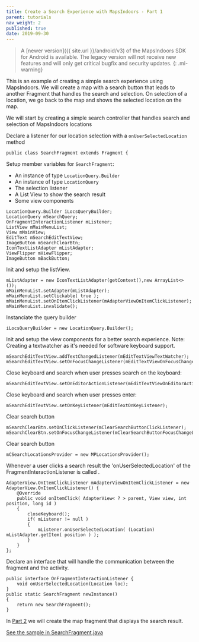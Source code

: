 ```yaml
---
title: Create a Search Experience with MapsIndoors - Part 1
parent: tutorials
nav_weight: 2
published: true
date: 2019-09-30
---
```


> A [newer version]({{ site.url }}/android/v3) of the MapsIndoors SDK for Android is available. The legacy version will not receive new features and will only get critical bugfix and security updates.
{: .mi-warning}

This is an example of creating a simple search experience using MapsIndoors. We will create a map with a search button that leads to another Fragment that handles the search and selection. On selection of a location, we go back to the map and shows the selected location on the map.

We will start by creating a simple search controller that handles search and selection of MapsIndoors locations

Declare a listener for our location selection with a `onUserSelectedLocation` method
```
public class SearchFragment extends Fragment {
```
Setup member variables for `SearchFragment`:
* An instance of type `LocationQuery.Builder`
* An instance of type `LocationQuery`
* The selection listener
* A List View to show the search result
* Some view components
```
LocationQuery.Builder iLocsQueryBuilder;
LocationQuery mSearchQuery;
OnFragmentInteractionListener mListener;
ListView mMainMenuList;
View mMainView;
EditText mSearchEditTextView;
ImageButton mSearchClearBtn;
IconTextListAdapter mListAdapter;
ViewFlipper mViewFlipper;
ImageButton mBackButton;
```
Init and setup the listView.
```
mListAdapter = new IconTextListAdapter(getContext(),new ArrayList<>());
mMainMenuList.setAdapter(mListAdapter);
mMainMenuList.setClickable( true );
mMainMenuList.setOnItemClickListener(mAdapterViewOnItemClickListener);
mMainMenuList.invalidate();
```
 Instanciate the query builder 
```
iLocsQueryBuilder = new LocationQuery.Builder();
```
Init and setup the view components for a better search experience.
 Note: Creating a textwatcher as it's needed for software keyboard support. 
```
mSearchEditTextView.addTextChangedListener(mEditTextViewTextWatcher);
mSearchEditTextView.setOnFocusChangeListener(mEditTextViewOnFocusChangeListener);
```
 Close keyboard and search when user presses search on the keyboard: 
```
mSearchEditTextView.setOnEditorActionListener(mEditTextViewOnEditorActionListener);
```
Close keyboard and search when user presses enter: 
```
mSearchEditTextView.setOnKeyListener(mEditTextOnKeyListener);
```
 Clear search button 
```
mSearchClearBtn.setOnClickListener(mClearSearchButtonClickListener);
mSearchClearBtn.setOnFocusChangeListener(mClearSearchButtonFocusChangeListener);
```
 Clear search button 
```
mCSearchLocationsProvider = new MPLocationsProvider();
```
Whenever a user clicks a search result the 'onUserSelectedLocation' of the FragmentInteractionListener is called .
```
AdapterView.OnItemClickListener mAdapterViewOnItemClickListener = new AdapterView.OnItemClickListener() {
    @Override
    public void onItemClick( AdapterView< ? > parent, View view, int position, long id )
    {
        closeKeyboard();
        if( mListener != null )
        {
            mListener.onUserSelectedLocation( (Location) mListAdapter.getItem( position ) );
        }
    }
};
```
Declare an interface that will handle the communication between the fragment and the activity.
```
public interface OnFragmentInteractionListener {
    void onUserSelectedLocation(Location loc);
}
public static SearchFragment newInstance()
{
    return new SearchFragment();
}
```
In [Part 2](../searchmapdemosearchmapfragment) we will create the map fragment that displays the search result.

[See the sample in SearchFragment.java](https://github.com/MapsIndoors/MapsIndoorsAndroid-Demo-Samples/blob/master/app/src/main/java/com/mapsindoors/searchmapdemo/SearchFragment.java)
